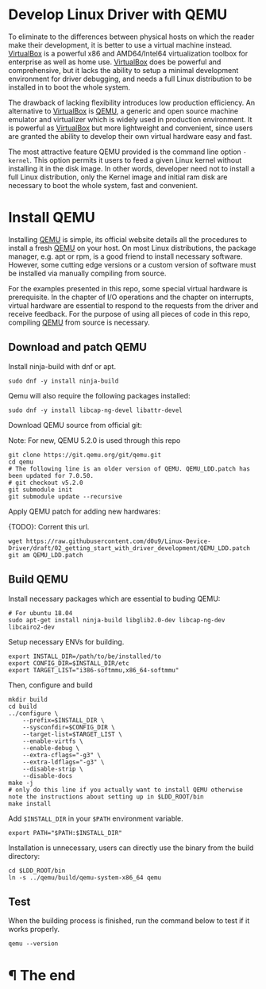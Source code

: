 # Develop Linux Driver with QEMU

To eliminate to the differences between physical hosts on which the reader make
their development, it is better to use a virtual machine instead. [VirtualBox]
is a powerful x86 and AMD64/Intel64 virtualization toolbox for enterprise as
well as home use. [VirtualBox] does be powerful and comprehensive, but it lacks
the ability to setup a minimal development environment for driver debugging, and
needs a full Linux distribution to be installed in to boot the whole system.

The drawback of lacking flexibility introduces low production efficiency. An
alternative to [VirtualBox] is [QEMU], a generic and open source machine
emulator and virtualizer which is widely used in production environment. It is
powerful as [VirtualBox] but more lightweight and convenient, since users are
granted the ability to develop their own virtual hardware easy and fast.

The most attractive feature QEMU provided is the command line option `-kernel`.
This option permits it users to feed a given Linux kernel without installing it
in the disk image. In other words, developer need not to install a full Linux
distribution, only the Kernel image and initial ram disk are necessary to boot
the whole system, fast and convenient.

# Install QEMU

Installing [QEMU] is simple, its official website details all the procedures to
install a fresh [QEMU] on your host. On most Linux distributions, the package
manager, e.g. apt or rpm, is a good friend to install necessary software.
However, some cutting edge versions or a custom version of software must be
installed via manually compiling from source.

For the examples presented in this repo, some special virtual hardware is
prerequisite. In the chapter of I/O operations and the chapter on interrupts,
virtual hardware are essential to respond to the requests from the driver and receive
feedback. For the purpose of using all pieces of code in this repo,
compiling [QEMU] from source is necessary.

## Download and patch QEMU

Install ninja-build with dnf or apt.

```
sudo dnf -y install ninja-build
```

Qemu will also require the following packages installed:

```
sudo dnf -y install libcap-ng-devel libattr-devel
```

Download QEMU source from official git:

Note: For new, QEMU 5.2.0 is used through this repo

```
git clone https://git.qemu.org/git/qemu.git
cd qemu
# The following line is an older version of QEMU. QEMU_LDD.patch has been updated for 7.0.50.
# git checkout v5.2.0
git submodule init
git submodule update --recursive
```

Apply QEMU patch for adding new hardwares:

{TODO}: Corrent this url.
```
wget https://raw.githubusercontent.com/d0u9/Linux-Device-Driver/draft/02_getting_start_with_driver_development/QEMU_LDD.patch
git am QEMU_LDD.patch
```

## Build QEMU

Install necessary packages which are essential to buding QEMU:

```
# For ubuntu 18.04
sudo apt-get install ninja-build libglib2.0-dev libcap-ng-dev libcairo2-dev
```

Setup necessary ENVs for building.

```
export INSTALL_DIR=/path/to/be/installed/to
export CONFIG_DIR=$INSTALL_DIR/etc
export TARGET_LIST="i386-softmmu,x86_64-softmmu"
```

Then, configure and build

```
mkdir build
cd build
../configure \
    --prefix=$INSTALL_DIR \
    --sysconfdir=$CONFIG_DIR \
    --target-list=$TARGET_LIST \
    --enable-virtfs \
    --enable-debug \
    --extra-cflags="-g3" \
    --extra-ldflags="-g3" \
    --disable-strip \
    --disable-docs
make -j
# only do this line if you actually want to install QEMU otherwise note the instructions about setting up in $LDD_ROOT/bin
make install
```

Add `$INSTALL_DIR` in your `$PATH` environment variable.

```
export PATH="$PATH:$INSTALL_DIR"
```

Installation is unnecessary, users can directly use the binary from the build
directory:

```
cd $LDD_ROOT/bin
ln -s ../qemu/build/qemu-system-x86_64 qemu
```

## Test


When the building process is finished, run the command below to test if it works
properly.

```
qemu --version
```

# ¶ The end

[VirtualBox]: http://www.qemu.org/
[QEMU]: http://www.qemu.org/
